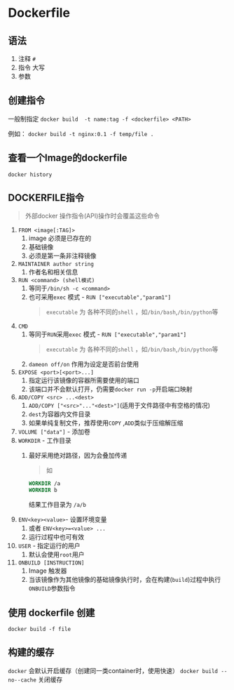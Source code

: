 # Dockerfile

## 语法

1. 注释 `#`
2. 指令 大写
3. 参数

## 创建指令

一般制指定
  `docker build  -t name:tag -f <dockerfile> <PATH>`

 例如：
  `docker build -t nginx:0.1 -f temp/file .`

## 查看一个Image的dockerfile

 `docker history`

## DOCKERFILE指令

> 外部docker 操作指令(API)操作时会覆盖这些命令

1. `FROM <image[:TAG]>`
   1. image 必须是已存在的
   2. 基础镜像
   3. 必须是第一条非注释镜像
2. `MAINTAINER author string`
   1. 作者名和相关信息
3. `RUN <command> (shell模式)`
   1. 等同于`/bin/sh -c <command>`
   2. 也可采用`exec` 模式 - `RUN ["executable","param1"]`
        > `executable` 为 各种不同的`shell` ，如`/bin/bash`,`/bin/python`等
4. `CMD`
   1. 等同于`RUN`采用`exec` 模式 - `RUN ["executable","param1"]`
      > `executable` 为 各种不同的`shell` ，如`/bin/bash`,`/bin/python`等
    1. `dameon off/on` 作用为设定是否前台使用
5. `EXPOSE <port>[<port>...]`
   1. 指定运行该镜像的容器所需要使用的端口
   2. 该端口并不会默认打开，仍需要`docker run -p`开启端口映射
6. `ADD/COPY <src> ...<dest>`
   1. `ADD/COPY ["<src>"..."<dest>"]`(适用于文件路径中有空格的情况)
   2. `dest`为容器内文件目录
   3. 如果单纯复制文件，推荐使用`COPY` ,`ADD`类似于压缩解压缩
7. `VOLUME ["data"]` - 添加卷
8. `WORKDIR` - 工作目录
   1. 最好采用绝对路径，因为会叠加传递 
      > 如

       ```dockerfile
       WORKDIR /a
       WORKDIR b
       ```

       结果工作目录为 `/a/b`
9. `ENV<key><value>`- 设置环境变量
    1. 或者 `ENV<key>=<value> ...`
    2. 运行过程中也可有效
10. `USER` - 指定运行的用户
    1. 默认会使用`root`用户
11. `ONBUILD [INSTRUCTION]`
    1. Image 触发器
    2. 当该镜像作为其他镜像的基础镜像执行时，会在构建(`build`)过程中执行`ONBUILD`参数指令

## 使用 dockerfile 创建

 `docker build -f file`

## 构建的缓存
  
  `docker` 会默认开启缓存（创建同一类container时，使用快速）
  `docker build --no--cache` 关闭缓存